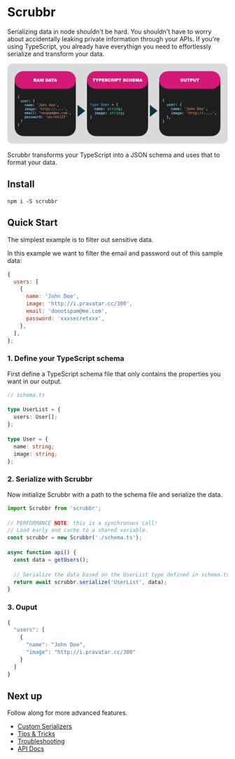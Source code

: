 # Scrubbr

Serializing data in node shouldn't be hard. You shouldn't have to worry about accidentally leaking private information through your APIs. If you're using TypeScript, you already have everythign you need to effortlessly serialize and transform your data.

![](images/example.png)

Scrubbr transforms your TypeScript into a JSON schema and uses that to format your data.

## Install

```shell
npm i -S scrubbr
```

## Quick Start

The simplest example is to filter out sensitive data.

In this example we want to filter the email and password out of this sample data:

```javascript
{
  users: [
    {
      name: 'John Doe',
      image: 'http://i.pravatar.cc/300',
      email: 'donotspam@me.com',
      password: 'xxxsecretxxx',
    },
  ],
};
```

### 1. Define your TypeScript schema

First define a TypeScript schema file that only contains the properties you want in our output.

```typescript
// schema.ts

type UserList = {
  users: User[];
};

type User = {
  name: string;
  image: string;
};
```

### 2. Serialize with Scrubbr

Now initialize Scrubbr with a path to the schema file and serialize the data.

```typescript
import Scrubbr from 'scrubbr';

// PERFORMANCE NOTE: this is a synchronous call!
// Load early and cache to a shared variable.
const scrubbr = new Scrubbr('./schema.ts');

async function api() {
  const data = getUsers();

  // Serialize the data based on the UserList type defined in schema.ts
  return await scrubbr.serialize('UserList', data);
}
```

### 3. Ouput

```typescript
{
  "users": [
    {
      "name": "John Doe",
      "image": "http://i.pravatar.cc/300"
    }
  ]
}
```

## Next up

Follow along for more advanced features.

- [Custom Serializers](serializers.md)
- [Tips & Tricks](tips.md)
- [Troubleshooting](troubleshooting.md)
- [API Docs](api/scrubbr.md)
